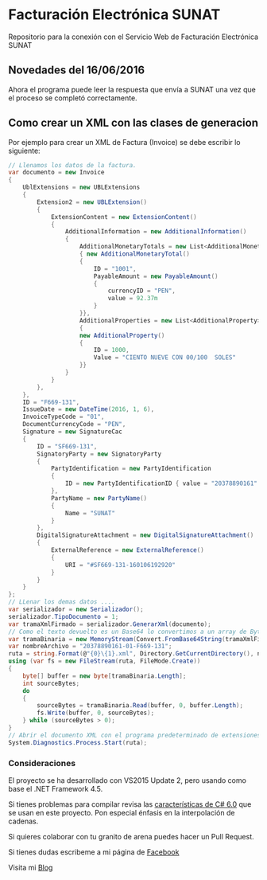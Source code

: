 # Facturación Electrónica SUNAT
Repositorio para la conexión con el Servicio Web de Facturación Electrónica SUNAT

## Novedades del 16/06/2016 ##
Ahora el programa puede leer la respuesta que envía a SUNAT una vez que el proceso se completó correctamente.

## Como crear un XML con las clases de generacion ##
Por ejemplo para crear un XML de Factura (Invoice) se debe escribir lo siguiente:

```csharp
// Llenamos los datos de la factura.
var documento = new Invoice
{
	UblExtensions = new UBLExtensions
	{
		Extension2 = new UBLExtension()
		{
			ExtensionContent = new ExtensionContent()
			{
				AdditionalInformation = new AdditionalInformation()
				{
					AdditionalMonetaryTotals = new List<AdditionalMonetaryTotal>
					{ new AdditionalMonetaryTotal()
					{
						ID = "1001",
						PayableAmount = new PayableAmount()
						{
							currencyID = "PEN",
							value = 92.37m
						}
					}},
					AdditionalProperties = new List<AdditionalProperty>
					{
					new AdditionalProperty()
					{
						ID = 1000,
						Value = "CIENTO NUEVE CON 00/100  SOLES"
					}}
				}
			}
		},
	},
	ID = "F669-131",
	IssueDate = new DateTime(2016, 1, 6),
	InvoiceTypeCode = "01",
	DocumentCurrencyCode = "PEN",
	Signature = new SignatureCac
	{
		ID = "SF669-131",
		SignatoryParty = new SignatoryParty
		{
			PartyIdentification = new PartyIdentification
			{
				ID = new PartyIdentificationID { value = "20378890161" }
			},
			PartyName = new PartyName()
			{
				Name = "SUNAT"
			}
		},
		DigitalSignatureAttachment = new DigitalSignatureAttachment()
		{
			ExternalReference = new ExternalReference()
			{
				URI = "#SF669-131-160106192920"
			}
		}
	}
};
// LLenar los demas datos ....
var serializador = new Serializador();
serializador.TipoDocumento = 1;
var tramaXmlFirmado = serializador.GenerarXml(documento);
// Como el texto devuelto es un Base64 lo convertimos a un array de Bytes.
var tramaBinaria = new MemoryStream(Convert.FromBase64String(tramaXmlFirmado));
var nombreArchivo = "20378890161-01-F669-131";
ruta = string.Format(@"{0}\{1}.xml", Directory.GetCurrentDirectory(), nombreArchivo);
using (var fs = new FileStream(ruta, FileMode.Create))
{
	byte[] buffer = new byte[tramaBinaria.Length];
	int sourceBytes;
	do
	{
		sourceBytes = tramaBinaria.Read(buffer, 0, buffer.Length);
		fs.Write(buffer, 0, sourceBytes);
	} while (sourceBytes > 0);
}
// Abrir el documento XML con el programa predeterminado de extensiones XML
System.Diagnostics.Process.Start(ruta);
```
### Consideraciones ###
El proyecto se ha desarrollado con VS2015 Update 2, pero usando como base el 
.NET Framework 4.5.

Si tienes problemas para compilar revisa las [características de C# 6.0](https://msdn.microsoft.com/es-es/magazine/dn879355.aspx) que se usan en este proyecto.
Pon especial énfasis en la interpolación de cadenas.

Si quieres colaborar con tu granito de arena puedes hacer un Pull Request.

Si tienes dudas escribeme a mi página de [Facebook](http://m.me/erickorlandoblog)

Visita mi [Blog](http://erickorlando.com)
